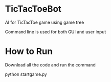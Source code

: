 # TicTacToeBot
AI for TicTacToe game using game tree

Command line is used for both GUI and user input

# How to Run
Download all the code and run the command

python startgame.py
